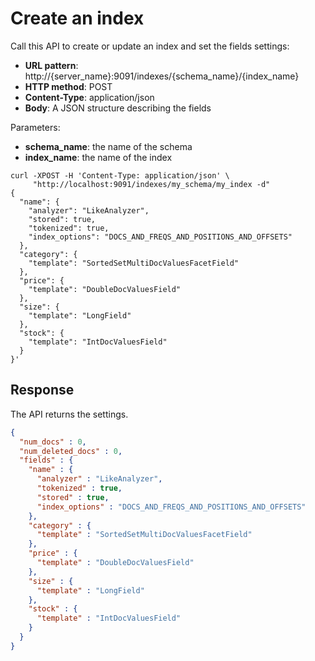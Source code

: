 # Create an index

Call this API to create or update an index and set the fields settings:

* **URL pattern**: http://{server_name}:9091/indexes/{schema_name}/{index_name}
* **HTTP method**: POST
* **Content-Type**: application/json
* **Body**: A JSON structure describing the fields

Parameters:

* **schema_name**: the name of the schema
* **index_name**: the name of the index

```shell
curl -XPOST -H 'Content-Type: application/json' \
     "http://localhost:9091/indexes/my_schema/my_index -d"
{
  "name": {
    "analyzer": "LikeAnalyzer",
    "stored": true,
    "tokenized": true,
    "index_options": "DOCS_AND_FREQS_AND_POSITIONS_AND_OFFSETS"
  },
  "category": {
    "template": "SortedSetMultiDocValuesFacetField"
  },
  "price": {
    "template": "DoubleDocValuesField"
  },
  "size": {
    "template": "LongField"
  },
  "stock": {
    "template": "IntDocValuesField"
  }
}'
```

## Response

The API returns the settings.

```json
{
  "num_docs" : 0,
  "num_deleted_docs" : 0,
  "fields" : {
    "name" : {
      "analyzer" : "LikeAnalyzer",
      "tokenized" : true,
      "stored" : true,
      "index_options" : "DOCS_AND_FREQS_AND_POSITIONS_AND_OFFSETS"
    },
    "category" : {
      "template" : "SortedSetMultiDocValuesFacetField"
    },
    "price" : {
      "template" : "DoubleDocValuesField"
    },
    "size" : {
      "template" : "LongField"
    },
    "stock" : {
      "template" : "IntDocValuesField"
    }
  }
}
```